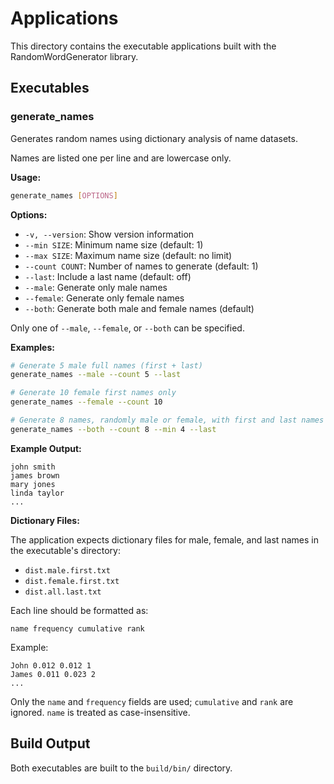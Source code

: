 # Applications

This directory contains the executable applications built with the RandomWordGenerator library.

## Executables

### generate_names
Generates random names using dictionary analysis of name datasets.

Names are listed one per line and are lowercase only.

**Usage:**
```bash
generate_names [OPTIONS]
```

**Options:**
- `-v, --version`: Show version information
- `--min SIZE`: Minimum name size (default: 1)
- `--max SIZE`: Maximum name size (default: no limit)
- `--count COUNT`: Number of names to generate (default: 1)
- `--last`: Include a last name (default: off)
- `--male`: Generate only male names
- `--female`: Generate only female names
- `--both`: Generate both male and female names (default)

Only one of `--male`, `--female`, or `--both` can be specified.

**Examples:**
```bash
# Generate 5 male full names (first + last)
generate_names --male --count 5 --last

# Generate 10 female first names only
generate_names --female --count 10

# Generate 8 names, randomly male or female, with first and last names at least 4 characters
generate_names --both --count 8 --min 4 --last
```

**Example Output:**
```
john smith
james brown
mary jones
linda taylor
...
```

**Dictionary Files:**

The application expects dictionary files for male, female, and last names in the executable's directory:
- `dist.male.first.txt`
- `dist.female.first.txt`
- `dist.all.last.txt`

Each line should be formatted as:
```
name frequency cumulative rank
```

Example:
```
John 0.012 0.012 1
James 0.011 0.023 2
...
```
Only the `name` and `frequency` fields are used; `cumulative` and `rank` are ignored. `name` is treated as case-insensitive.

## Build Output

Both executables are built to the `build/bin/` directory.